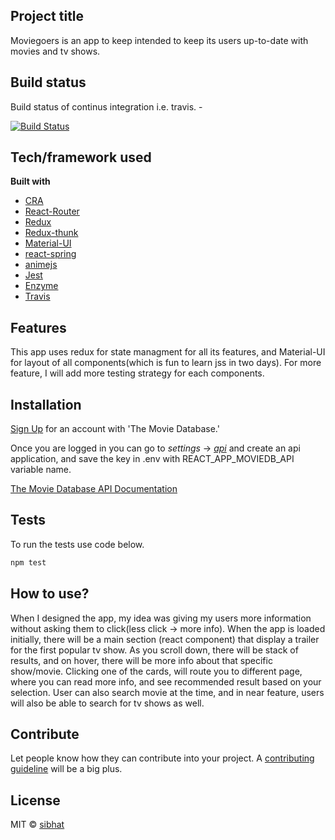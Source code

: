 ## Project title

Moviegoers is an app to keep intended to keep its users up-to-date with movies and tv shows.

## Build status

Build status of continus integration i.e. travis. -

[![Build Status](https://travis-ci.com/sibhat/moviegoers.svg?branch=master)](https://travis-ci.com/sibhat/moviegoers)

## Tech/framework used

<b>Built with</b>

-   [CRA](https://facebook.github.io/create-react-app)
-   [React-Router](https://reacttraining.com/react-router/web/guides/quick-start)
-   [Redux](https://redux.js.org)
-   [Redux-thunk](https://github.com/reduxjs/redux-thunk)
-   [Material-UI](https://material-ui.com)
-   [react-spring](https://react-spring.surge.sh)
-   [animejs](https://animejs.com)
-   [Jest](https://jestjs.io)
-   [Enzyme](https://airbnb.io/enzyme)
-   [Travis](https://travis-ci.com)

## Features

This app uses redux for state managment for all its features, and Material-UI for layout of all components(which is fun to learn jss in two days). For more feature, I will add more testing strategy for each components.

## Installation

[Sign Up](https://www.themoviedb.org/account/signup) for an account with 'The Movie Database.'

Once you are logged in you can go to _settings_ -> [_api_](https://www.themoviedb.org/settings/api) and create an api application, and save the key in .env with REACT_APP_MOVIEDB_API variable name.

[The Movie Database API Documentation](https://developers.themoviedb.org/3/getting-started/introduction)

## Tests

To run the tests use code below.

```js
npm test
```

## How to use?

When I designed the app, my idea was giving my users more information without asking them to click(less click -> more info). When the app is loaded initially, there will be a main section (react component) that display a trailer for the first popular tv show. As you scroll down, there will be stack of results, and on hover, there will be more info about that specific show/movie. Clicking one of the cards, will route you to different page, where you can read more info, and see recommended result based on your selection.
User can also search movie at the time, and in near feature, users will also be able to search for tv shows as well.

## Contribute

Let people know how they can contribute into your project. A [contributing guideline](https://github.com/zulip/zulip-electron/blob/master/CONTRIBUTING.md) will be a big plus.

## License

MIT © [sibhat](https://github.com/sibhat)
